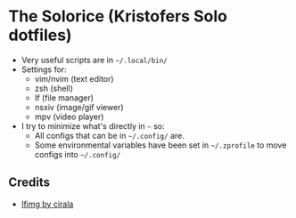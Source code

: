 # The Solorice (Kristofers Solo dotfiles)

- Very useful scripts are in `~/.local/bin/`
- Settings for:
	- vim/nvim (text editor)
	- zsh (shell)
	- lf (file manager)
	- nsxiv (image/gif viewer)
	- mpv (video player)
- I try to minimize what's directly in `~` so:
	- All configs that can be in `~/.config/` are.
	- Some environmental variables have been set in `~/.zprofile` to move configs into `~/.config/`


## Credits
- [lfimg by cirala](https://github.com/cirala/lfimg)
